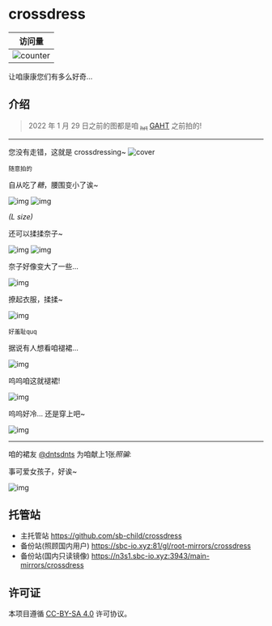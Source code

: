 # crossdress

| 访问量                                                          |
| --------------------------------------------------------------- |
| ![counter](https://sbc-io.xyz:81/_sbcounter/crossdress/rw/card) |

让咱康康您们有多么好奇...

## 介绍

> 2022 年 1 月 29 日之前的图都是咱<sub> ~~hrt~~ </sub> [GAHT](https://zh.wikipedia.org/wiki/%E6%80%A7%E5%88%AB%E8%82%AF%E5%AE%9A%E6%BF%80%E7%B4%A0%E6%B2%BB%E7%96%97) 之前拍的!

---

您没有走错，这就是 crossdressing~
![cover](./img/IMG_20211231_181814.jpg)

<sub>随意拍的</sub>

自从吃了*糖*，腰围变小了诶~

![img](./img/photo_2022-05-06_14-35-15.jpg)
![img](./img/photo_2022-05-06_14-35-38.jpg)

_(L size)_

还可以揉揉奈子~

![img](./img/photo_2022-05-06_14-35-31.jpg)
![img](./img/photo_2022-05-06_14-35-49.jpg)

奈子好像变大了一些...

![img](./img/IMG_20220613_135959.jpg)

撩起衣服，揉揉~

![img](./img/IMG_20220613_140101.png)

<sub>好羞耻quq</sub>

据说有人想看咱褪裙...

![img](./img/IMG20220613141131.png)

呜呜咱这就褪裙!

![img](./img/photo_2022-06-13_14-17-30_1.png)

呜呜好冷... 还是穿上吧~

![img](./img/IMG20220618223157_1.jpg)

---

咱的裙友 [@dntsdnts](https://github.com/dntsdnts) 为咱献上1张*照骗*:

事可爱女孩子，好诶~

![img](./img/qrqr/IMG_20220522_083721_994.jpg)

## 托管站

- 主托管站 https://github.com/sb-child/crossdress
- 备份站(照顾国内用户) https://sbc-io.xyz:81/gl/root-mirrors/crossdress
- 备份站(国内只读镜像) https://n3s1.sbc-io.xyz:3943/main-mirrors/crossdress

## 许可证

本项目遵循 [CC-BY-SA 4.0](https://creativecommons.org/licenses/by-sa/4.0/) 许可协议。
